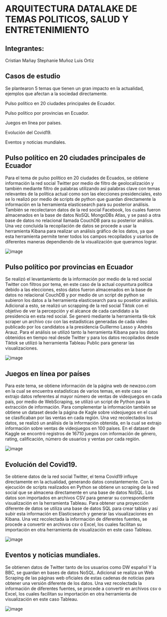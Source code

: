 # ARQUITECTURA DATALAKE DE TEMAS POLITICOS, SALUD Y ENTRETENIMIENTO 

## Integrantes:
Cristian Mañay
Stephanie Muñoz
Luis Ortiz

## Casos de estudio

Se plantearon 5 temas que tienen un gran impacto en la actualidad, ejemplos que afectan a la sociedad directamente. 

Pulso político en 20 ciudades principales de Ecuador. 

Pulso político por provincias en Ecuador. 

Juegos en línea por países. 

Evolución del Covid19. 

Eventos y noticias mundiales. 

## Pulso político en 20 ciudades principales de Ecuador

Para el tema de pulso político en 20 ciudades de Ecuados, se obtiene información la red social Twitter por medio de filtro de geolocalización y también mediante filtro de palabras utilizando así palabras clave con temas relevantes de la política actual como son las elecciones presidenciales, esto se lo realizó por medio de scripts de python que guardan directamente la información en la herramienta elasticsearch para su posterior análisis.  También se recolectaron datos de la red social Facebook, los cuales fueron almacenados en la base de datos NoSQL MongoDBs Atlas, y se pasó a otra base de datos no relacional llamada CouchDB para su posterior análisis. 
Una vez concluida la recopilación de datos se procede a usar la herramienta Kibana para realizar un análisis gráfico de los datos, ya que esta herramienta permite tener todos los campos recopilados y usarlos de diferentes maneras dependiendo de la visualización que queramos lograr. 

![image](https://user-images.githubusercontent.com/58042439/111574375-6084ae00-877a-11eb-84fd-f251dd673e14.png)

## Pulso político por provincias en Ecuador

Se realizó el levantamiento de la información por medio de la red social Twitter con filtros por tema, en este caso de la actual coyuntura política debido a las elecciones, estos datos fueron almacenados en la base de datos no relacional CouchDB y por medio de un script de python se subieron los datos a la herramienta elasticsearch para su posetior análisis. Adicional a esto, se realizó un scrapping de la red social Tiktok con el objetivo de ver la percepción y el alcance de cada candidato a la presidencia en esta red social. Se generó mediante la herramienta tik-tok scraper un archivo csv con las estadísticas generadas de cada video publicado por los candidatos a la presidencia Guillermo Lasso y Andrés Arauz. 
Para el análisis se utilizó tanto la herramienta Kibana para los datos obtenidos en tiempo real desde Twitter y para los datos recopilados desde Tiktok se utilizó la herramienta Tableau Public para generar las visualizaciones. 

![image](https://user-images.githubusercontent.com/58042439/111574571-bb1e0a00-877a-11eb-8af8-2490cb46df84.png)

## Juegos en línea por países

Para este tema, se obtiene información de la página web de newzoo.com en la cual se encuentra estadísticas de varios temas, en este caso se extrajo datos referentes al mayor número de ventas de videojuegos en cada país, por medio de WebScraping, se utilizó un script de Python para la extracción de información. Para complementar la información también se obtiene un dataset desde la página de Kagle sobre videojuegos en el cual se clasificaban por las ventas en cada región. 
Una vez recolectados los datos, se realizó un análisis de la información obtenida, en la cual se extrajo información sobre ventas de videojuegos en 100 países. En el dataset de Kaggle se encontró registros de 16710 juegos con información de género, rating, calificación, número de usuarios y ventas por cada región.  

![image](https://user-images.githubusercontent.com/58042439/111577288-fbcc5200-877f-11eb-8c6a-7ca6b83b4950.png)

## Evolución del Covid19. 

Se obtiene datos de la red social Twitter, el tema Covid19 influye directamente en la actualidad, generando datos constantemente. Con la ejecución de scripts realizados en Python se obtiene un scraping de la red social que se almacena directamente en una base de datos NoSQL. Los datos son importados en archivos CSV para generar su correspondiente visualización en la herramienta Tableau. 
Para obtener una proyección diferente de datos se utiliza una base de datos SQL para crear tablas y así subir esta información en Elasticsearch y generar las visualizaciones en Kibana. Una vez recolectada la información de diferentes fuentes, se procede a convertir en archivos csv o Excel, los cuales facilitan su importación en otra herramienta de visualización en este caso Tableau. 

![image](https://user-images.githubusercontent.com/58042439/111577476-5665ae00-8780-11eb-8fdf-ca550ad69e20.png)


## Eventos y noticias mundiales. 

Se obtienen datos de Twitter tanto de los usuarios como DW español Y la BBC, se guardan en bases de datos NoSQL. Adicional se realiza un Web Scraping de las páginas web oficiales de estas cadenas de noticias para obtener una versión diferente de los datos. Una vez recolectada la información de diferentes fuentes, se procede a convertir en archivos csv o Excel, los cuales facilitan su importación en otra herramienta de visualización en este caso Tableau. 

![image](https://user-images.githubusercontent.com/58042439/111577577-8ad96a00-8780-11eb-9b82-c791c7c61e52.png)

